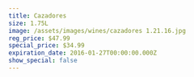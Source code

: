 ```yaml
---
title: Cazadores
size: 1.75L
image: /assets/images/wines/cazadores 1.21.16.jpg
reg_price: $47.99
special_price: $34.99
expiration_date: 2016-01-27T00:00:00.000Z
show_special: false
---
```


